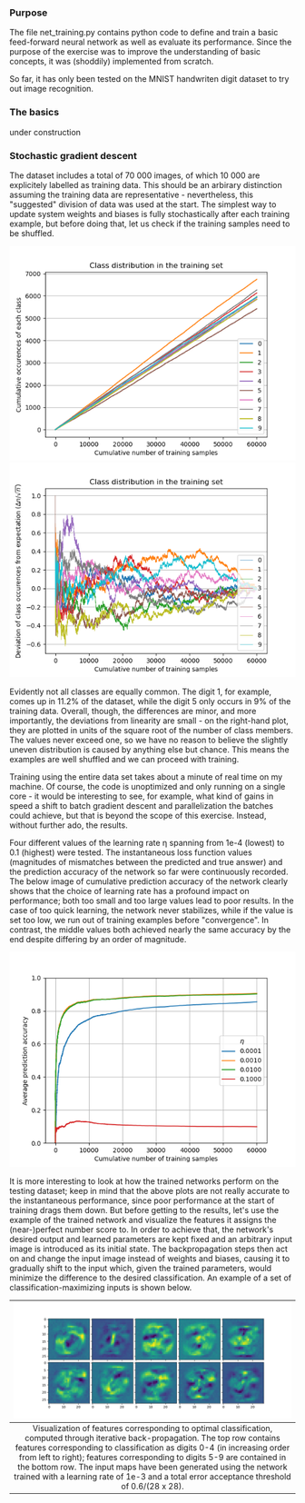 ### Purpose

The file net_training.py contains python code to define and train a basic feed-forward neural network as well as evaluate its performance. Since the purpose of the exercise was to improve the understanding of basic concepts, it was (shoddily) implemented from scratch.

So far, it has only been tested on the MNIST handwriten digit dataset to try out image recognition.

### The basics

under construction

### Stochastic gradient descent

The dataset includes a total of 70 000 images, of which 10 000 are explicitely labelled as training data. This should be an arbirary distinction assuming the training data are representative - nevertheless, this "suggested" division of data was used at the start. The simplest way to update system weights and biases is fully stochastically after each training example, but before doing that, let us check if the training samples need to be shuffled.

![](https://github.com/timzuntar/numerical-utilities/blob/master/Neural_net/output/class_distribution.png?raw=true) ![](https://github.com/timzuntar/numerical-utilities/blob/master/Neural_net/output/class_distribution_scaled.png?raw=true)

Evidently not all classes are equally common. The digit 1, for example, comes up in 11.2% of the dataset, while the digit 5 only occurs in 9% of the training data. Overall, though, the differences are minor, and more importantly, the deviations from linearity are small - on the right-hand plot, they are plotted in units of the square root of the number of class members. The values never exceed one, so we have no reason to believe the slightly uneven distribution is caused by anything else but chance. This means the examples are well shuffled and we can proceed with training.

Training using the entire data set takes about a minute of real time on my machine. Of course, the code is unoptimized and only running on a single core - it would be interesting to see, for example, what kind of gains in speed a shift to batch gradient descent and parallelization the batches could achieve, but that is beyond the scope of this exercise. Instead, without further ado, the results.

Four different values of the learning rate η spanning from 1e-4 (lowest) to 0.1 (highest) were tested. The instantaneous loss function values (magnitudes of mismatches between the predicted and true answer) and the prediction accuracy of the network so far were continuously recorded. The below image of cumulative prediction accuracy of the network clearly shows that the choice of learning rate has a profound impact on performance; both too small and too large values lead to poor results. In the case of too quick learning, the network never stabilizes, while if the value is set too low, we run out of training examples before "convergence". In contrast, the middle values both achieved nearly the same accuracy by the end despite differing by an order of magnitude.

![](https://github.com/timzuntar/numerical-utilities/blob/master/Neural_net/output/accuracy_progression.png?raw=true)

It is more interesting to look at how the trained networks perform on the testing dataset; keep in mind that the above plots are not really accurate to the instantaneous performance, since poor performance at the start of training drags them down. But before getting to the results, let's use the example of the trained network and visualize the features it assigns the (near-)perfect number score to. In order to achieve that, the network's desired output and learned parameters are kept fixed and an arbitrary input image is introduced as its initial state. The backpropagation steps then act on and change the input image instead of weights and biases, causing it to gradually shift to the input which, given the trained parameters, would minimize the difference to the desired classification. An example of a set of classification-maximizing inputs is shown below.

| ![](https://github.com/timzuntar/numerical-utilities/blob/master/Neural_net/output/full_slow_learning_feature_vis_all.png?raw=true) |
|:--:|
| Visualization of features corresponding to optimal classification, computed through iterative back-propagation. The top row contains features corresponding to classification as digits 0-4 (in increasing order from left to right); features corresponding to digits 5-9 are contained in the bottom row. The input maps have been generated using the network trained with a learning rate of 1e-3 and a total error acceptance threshold of 0.6/(28 x 28).|
